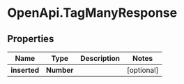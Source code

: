 # OpenApi.TagManyResponse

## Properties
Name | Type | Description | Notes
------------ | ------------- | ------------- | -------------
**inserted** | **Number** |  | [optional] 
